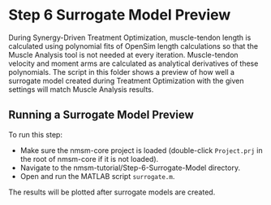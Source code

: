 # Step 6 Surrogate Model Preview

During Synergy-Driven Treatment Optimization, muscle-tendon length is calculated using polynomial fits of OpenSim length calculations so that the Muscle Analysis tool is not needed at every iteration. Muscle-tendon velocity and moment arms are calculated as analytical derivatives of these polynomials. The script in this folder shows a preview of how well a surrogate model created during Treatment Optimization with the given settings will match Muscle Analysis results. 

## Running a Surrogate Model Preview

To run this step:

- Make sure the nmsm-core project is loaded (double-click `Project.prj` in the root of nmsm-core if it is not loaded).
- Navigate to the nmsm-tutorial/Step-6-Surrogate-Model directory.
- Open and run the MATLAB script `surrogate.m`.

The results will be plotted after surrogate models are created. 